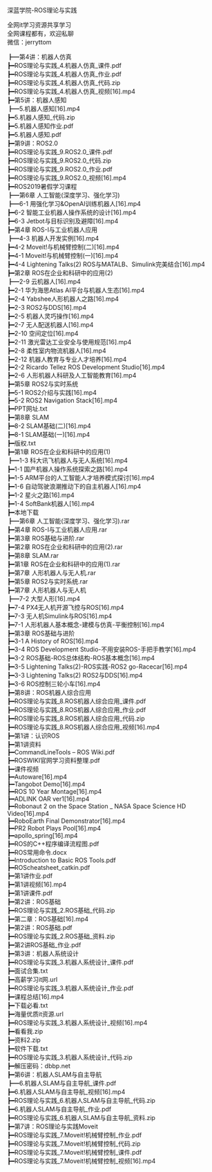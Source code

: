 深蓝学院-ROS理论与实践

全网it学习资源共享学习<br>全网课程都有，欢迎私聊<br>微信：jerryttom<br>

┣━第4讲：机器人仿真<br> ┣━ROS理论与实践_4.机器人仿真_课件.pdf<br> ┣━ROS理论与实践_4.机器人仿真_作业.pdf<br> ┣━ROS理论与实践_4.机器人仿真_代码.zip<br> ┣━ROS理论与实践_4.机器人仿真_视频[16].mp4<br> ┣━第5讲：机器人感知<br> ┣━5.机器人感知[16].mp4<br> ┣━5.机器人感知_代码.zip<br> ┣━5.机器人感知作业.pdf<br> ┣━5.机器人感知.pdf<br> ┣━第9讲：ROS2.0<br> ┣━ROS理论与实践_9.ROS2.0_课件.pdf<br> ┣━ROS理论与实践_9.ROS2.0_代码.zip<br> ┣━ROS理论与实践_9.ROS2.0_作业.pdf<br> ┣━ROS理论与实践_9.ROS2.0_视频[16].mp4<br> ┣━ROS2019暑假学习课程<br> ┣━第6章 人工智能(深度学习、强化学习)<br> ┣━6-1 用强化学习&amp;OpenAI训练机器人[16].mp4<br> ┣━6-2 智能工业机器人操作系统的设计[16].mp4<br> ┣━6-3 Jetbot与目标识别及避障[16].mp4<br> ┣━第4章 ROS-I与工业机器人应用<br> ┣━4-3 机器人开发实例[16].mp4<br> ┣━4-2 Moveit!与机械臂控制(二)[16].mp4<br> ┣━4-1 Moveit!与机械臂控制(一)[16].mp4<br> ┣━4-4 Lightening Talks(2) ROS与MATALB、Simulink完美结合[16].mp4<br> ┣━第2章 ROS在企业和科研中的应用(2)<br> ┣━2-9 云机器人[16].mp4<br> ┣━2-1 华为海思Atlas AI平台与机器人生态[16].mp4<br> ┣━2-4 Yabshee人形机器人之路[16].mp4<br> ┣━2-3 ROS2与DDS[16].mp4<br> ┣━2-5 机器人灵巧操作[16].mp4<br> ┣━2-7 无人配送机器人[16].mp4<br> ┣━2-10 空间定位[16].mp4<br> ┣━2-11 激光雷达工业安全与使用规范[16].mp4<br> ┣━2-8 柔性室内物流机器人[16].mp4<br> ┣━2-12 机器人教育与专业人才培养[16].mp4<br> ┣━2-2 Ricardo Tellez ROS Development Studio[16].mp4<br> ┣━2-6 人形机器人科研及人工智能教育[16].mp4<br> ┣━第5章 ROS2与实时系统<br> ┣━5-1 ROS2介绍与实践[16].mp4<br> ┣━5-2 ROS2 Navigation Stack[16].mp4<br> ┣━PPT网址.txt<br> ┣━第8章 SLAM<br> ┣━8-2 SLAM基础(二)[16].mp4<br> ┣━8-1 SLAM基础(一)[16].mp4<br> ┣━版权.txt<br> ┣━第1章 ROS在企业和科研中的应用(1)<br> ┣━1-3 科大讯飞机器人与无人系统[16].mp4<br> ┣━1-1 国产机器人操作系统探索之路[16].mp4<br> ┣━1-5 ARM平台的人工智能人才培养模式探讨[16].mp4<br> ┣━1-6 自动驾驶浪潮推动下的自主机器人[16].mp4<br> ┣━1-2 星火之路[16].mp4<br> ┣━1-4 SoftBank机器人[16].mp4<br> ┣━本地下载<br> ┣━第6章 人工智能(深度学习、强化学习).rar<br> ┣━第4章 ROS-I与工业机器人应用.rar<br> ┣━第3章 ROS基础与进阶.rar<br> ┣━第2章 ROS在企业和科研中的应用(2).rar<br> ┣━第8章 SLAM.rar<br> ┣━第1章 ROS在企业和科研中的应用(1).rar<br> ┣━第7章 人形机器人与无人机.rar<br> ┣━第5章 ROS2与实时系统.rar<br> ┣━第7章 人形机器人与无人机<br> ┣━7-2 大型人形[16].mp4<br> ┣━7-4 PX4无人机开源飞控与ROS[16].mp4<br> ┣━7-3 无人机Simulink与ROS[16].mp4<br> ┣━7-1 人形机器人基本概念-建模与仿真-平衡控制[16].mp4<br> ┣━第3章 ROS基础与进阶<br> ┣━3-1 A History of ROS[16].mp4<br> ┣━3-4 ROS Development Studio-不用安装ROS-手把手教学[16].mp4<br> ┣━3-2 ROS基础-ROS总体结构-ROS基本概念[16].mp4<br> ┣━3-5 Lightening Talks(2)-ROS实践-ROS2 go-Racecar[16].mp4<br> ┣━3-3 Lightening Talks(2) ROS2与DDS[16].mp4<br> ┣━3-6 ROS控制三轮小车[16].mp4<br> ┣━第8讲：ROS机器人综合应用<br> ┣━ROS理论与实践_8.ROS机器人综合应用_课件.pdf<br> ┣━ROS理论与实践_8.ROS机器人综合应用_作业.pdf<br> ┣━ROS理论与实践_8.ROS机器人综合应用_代码.zip<br> ┣━ROS理论与实践_8.ROS机器人综合应用_视频[16].mp4<br> ┣━第1讲：认识ROS<br> ┣━第1讲资料<br> ┣━CommandLineTools – ROS Wiki.pdf<br> ┣━ROSWIKI官网学习资料整理.pdf<br> ┣━课件视频<br> ┣━Autoware[16].mp4<br> ┣━Tangobot Demo[16].mp4<br> ┣━ROS 10 Year Montage[16].mp4<br> ┣━ADLINK OAR ver1[16].mp4<br> ┣━Robonaut 2 on the Space Station _ NASA Space Science HD Video[16].mp4<br> ┣━RoboEarth Final Demonstrator[16].mp4<br> ┣━PR2 Robot Plays Pool[16].mp4<br> ┣━apollo_spring[16].mp4<br> ┣━ROS的C++程序编译流程图.pdf<br> ┣━ROS常用命令.docx<br> ┣━Introduction to Basic ROS Tools.pdf<br> ┣━ROScheatsheet_catkin.pdf<br> ┣━第1讲作业.pdf<br> ┣━第1讲视频[16].mp4<br> ┣━第1讲课件.pdf<br> ┣━第2讲：ROS基础<br> ┣━ROS理论与实践_2.ROS基础_代码.zip<br> ┣━第二章：ROS基础[16].mp4<br> ┣━第2讲：ROS基础.pdf<br> ┣━ROS理论与实践_2.ROS基础_资料.zip<br> ┣━第2讲ROS基础_作业.pdf<br> ┣━第3讲：机器人系统设计<br> ┣━ROS理论与实践_3.机器人系统设计_课件.pdf<br> ┣━面试合集.txt<br> ┣━高薪学习it网.url<br> ┣━ROS理论与实践_3.机器人系统设计_作业.pdf<br> ┣━课程总结[16].mp4<br> ┣━下载必看.txt<br> ┣━海量优质it资源.url<br> ┣━ROS理论与实践_3.机器人系统设计_视频[16].mp4<br> ┣━看看我.zip<br> ┣━资料2.zip<br> ┣━软件下载.txt<br> ┣━ROS理论与实践_3.机器人系统设计_代码.zip<br> ┣━解压密码：dbbp.net<br> ┣━第6讲：机器人SLAM与自主导航<br> ┣━6.机器人SLAM与自主导航_课件.pdf<br> ┣━6.机器人SLAM与自主导航_视频[16].mp4<br> ┣━ROS理论与实践_6.机器人SLAM与自主导航_代码.zip<br> ┣━6.机器人SLAM与自主导航_作业.pdf<br> ┣━ROS理论与实践_6.机器人SLAM与自主导航_资料.zip<br> ┣━第7讲：ROS理论与实践Moveit<br> ┣━ROS理论与实践_7.Moveit!机械臂控制_作业.pdf<br> ┣━ROS理论与实践_7.Moveit!机械臂控制_代码.zip<br> ┣━ROS理论与实践_7.Moveit!机械臂控制_课件.pdf<br> ┣━ROS理论与实践_7.Moveit!机械臂控制_视频[16].mp4